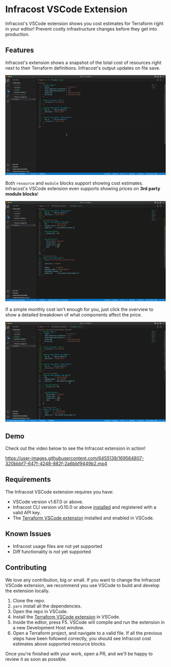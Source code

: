 # Infracost VSCode Extension

Infracost's VSCode extension shows you cost estimates for Terraform right in your editor! Prevent costly infrastructure changes before they get into production.

## Features

Infracost's extension shows a snapshot of the total cost of resources right next to their Terraform definitions. Infracost's output updates on file save.

![](./.github/assets/resource-costs.gif)

Both `resource` and `module` blocks support showing cost estimates. Infracost's VSCode extension even supports showing prices on **3rd party module blocks**! 


![](./.github/assets/module-support.gif)

If a simple monthly cost isn't enough for you, just click the overview to show a detailed breakdown of what components affect the price.

![](./.github/assets/cost-webview.gif)

## Demo

Check out the video below to see the Infracost extension in action!

https://user-images.githubusercontent.com/6455139/169564807-320bbbf7-647f-4248-882f-2a6bbf9449b2.mp4

## Requirements

The Infracost VSCode extension requires you have:

* VSCode version v1.67.0 or above.
* Infracost CLI version v0.10.0 or above [installed](https://www.infracost.io/docs) and registered with a valid API key.
* The [Terraform VSCode extension](https://marketplace.visualstudio.com/items?itemName=HashiCorp.terraform) installed and enabled in VSCode.

## Known Issues

* Infracost usage files are not yet supported
* Diff functionality is not yet supported

## Contributing

We love any contribution, big or small. If you want to change the Infracost VSCode extension, we recommend you use VSCode to build and develop the extension locally.

1. Clone the repo.
2. `yarn` install all the dependencies.
3. Open the repo in VSCode.
4. Install the [Terraform VSCode extension](https://marketplace.visualstudio.com/items?itemName=HashiCorp.terraform) in VSCode.
5. Inside the editor, press F5. VSCode will compile and run the extension in a new Development Host window.
6. Open a Terraform project, and navigate to a valid file. If all the previous steps have been followed correctly, you should see Infracost cost estimates above supported resource blocks.

Once you're finished with your work, open a PR, and we'll be happy to review it as soon as possible. 
